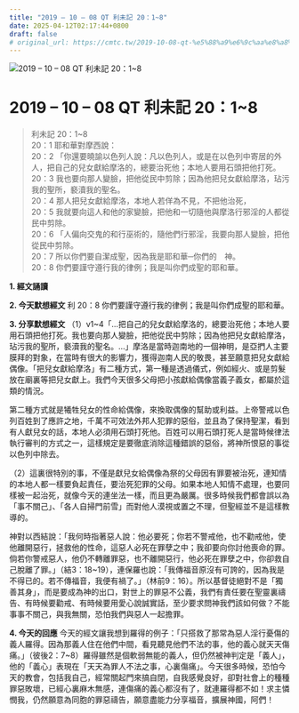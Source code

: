 ```yaml
---
title: "2019 – 10 – 08 QT 利未記 20：1~8"
date: 2025-04-12T02:17:44+0800
draft: false
# original_url: https://cmtc.tw/2019-10-08-qt-%e5%88%a9%e6%9c%aa%e8%a8%98-20%ef%bc%9a18
---
```


![2019 – 10 – 08 QT 利未記 20：1\~8](/images/qt.jpg   "2019 – 10 – 08 QT 利未記 20：1\~8")

# 2019 – 10 – 08 QT 利未記 20：1\~8

> 利未記 20：1\~8  
> 20：1 耶和華對摩西說：  
> 20：2 「你還要曉諭以色列人說：凡以色列人，或是在以色列中寄居的外人，把自己的兒女獻給摩洛的，總要治死他；本地人要用石頭把他打死。  
> 20：3 我也要向那人變臉，把他從民中剪除；因為他把兒女獻給摩洛，玷污我的聖所，褻瀆我的聖名。  
> 20：4 那人把兒女獻給摩洛，本地人若佯為不見，不把他治死，  
> 20：5 我就要向這人和他的家變臉，把他和一切隨他與摩洛行邪淫的人都從民中剪除。  
> 20：6 「人偏向交鬼的和行巫術的，隨他們行邪淫，我要向那人變臉，把他從民中剪除。  
> 20：7 所以你們要自潔成聖，因為我是耶和華─你們的　神。  
> 20：8 你們要謹守遵行我的律例；我是叫你們成聖的耶和華。

**1. 經文誦讀**

**2.  今天默想經文**
利 20：8 你們要謹守遵行我的律例；我是叫你們成聖的耶和華。

**3. 分享默想經文**
（1）v1\~4「…把自己的兒女獻給摩洛的，總要治死他；本地人要用石頭把他打死。我也要向那人變臉，把他從民中剪除；因為他把兒女獻給摩洛，玷污我的聖所，褻瀆我的聖名。…」摩洛是當時迦南地的一個神明，是亞捫人主要膜拜的對象，在當時有很大的影響力，獲得迦南人民的敬畏，甚至願意把兒女獻給偶像。「把兒女獻給摩洛」有二種方式，第一種是透過儀式，例如經火、或是剪髮放在廟裏等把兒女獻上。我們今天很多父母把小孩獻給偶像當義子義女，都屬於這類的情況。

第二種方式就是犧牲兒女的性命給偶像，來換取偶像的幫助或利益。上帝警戒以色列百姓到了應許之地，千萬不可效法外邦人犯罪的惡俗，並且為了保持聖潔，看到有人獻兒女的話，本地人必須用石頭打死他。百姓可以用石頭打死人是當時候律法執行審判的方式之一，這樣規定是要徹底消除這種錯誤的惡俗，將神所恨惡的事從以色列中除去。

（2）這裏很特別的事，不僅是獻兒女給偶像為祭的父母因有罪要被治死，連知情的本地人都一樣要負起責任，要治死犯罪的父母。如果本地人知情不處理，也要同樣被一起治死，就像今天的連坐法一樣，而且更為嚴厲。很多時候我們都會誤以為「事不關己」、「各人自掃門前雪」而對他人漠視或置之不理，但聖經並不是這樣教導的。

神對以西結說：「我何時指著惡人說：他必要死；你若不警戒他，也不勸戒他，使他離開惡行，拯救他的性命，這惡人必死在罪孽之中；我卻要向你討他喪命的罪。倘若你警戒惡人，他仍不轉離罪惡，也不離開惡行，他必死在罪孽之中，你卻救自己脫離了罪。」（結3：18\~19），連保羅也說：「我傳福音原沒有可誇的，因為我是不得已的。若不傳福音，我便有禍了。」（林前9：16）。所以基督徒絕對不是「獨善其身」，而是要成為神的出口，對世上的罪惡不公義，我們有責任要在聖靈裏禱告、有時候要勸戒、有時候要用愛心說誠實話，至少要求問神我們該如何做？不能事事不關己，與我無關，恐怕我們與惡人一起擔罪。

**4. 今天的回應**
今天的經文讓我想到羅得的例子：「只搭救了那常為惡人淫行憂傷的義人羅得。因為那義人住在他們中間，看見聽見他們不法的事，他的義心就天天傷痛。」（彼後2：7\~8）羅得雖然是個軟弱無能的義人，但仍然被神判定是「義人」，他的「義心」表現在「天天為罪人不法之事，心裏傷痛」。今天很多時候，恐怕今天的教會，包括我自己，經常關起門來搞自閉，自我感覺良好，卻對社會上的種種罪惡敗壞，已經心裏麻木無感，連傷痛的義心都沒有了，就連羅得都不如！求主憐憫我，仍然願意為同胞的罪惡禱告，願意盡能力分享福音，擴展神國，阿們！
